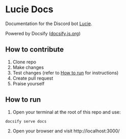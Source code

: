 # Lucie Docs

Documentation for the Discord bot [Lucie](https://lucie.gg/).

Powered by Docsify ([docsify.js.org](https://docsify.js.org/))

## How to contribute
1. Clone repo
2. Make changes
3. Test changes (refer to [How to run](#how-to-run) for instructions)
5. Create pull request
6. Praise yourself

## How to run
1. Open your terminal at the root of this repo and use:
```bash
docsify serve docs
```
2. Open your browser and visit http://localhost:3000/
